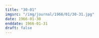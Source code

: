 ```yaml
---
title: "30-01"
imgsrc: "/img/journal/1966/01/30-31.jpg"
date: 1966-01-30
enddate: 1966-01-31
draft: false
---
```


<!-- fix pre-formatted input -->
